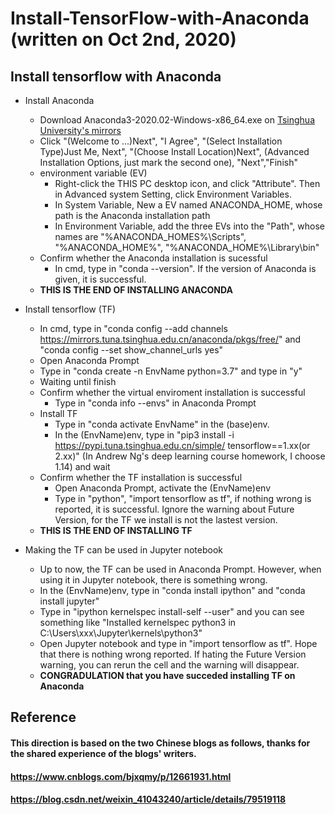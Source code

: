 # Install-TensorFlow-with-Anaconda (written on Oct 2nd, 2020)
## Install tensorflow with Anaconda
* Install Anaconda
  * Download Anaconda3-2020.02-Windows-x86_64.exe on [Tsinghua University's mirrors](https://mirrors.tuna.tsinghua.edu.cn/anaconda/archive/)
  * Click "(Welcome to ...)Next", "I Agree", "(Select Installation Type)Just Me, Next", "(Choose Install Location)Next", (Advanced Installation Options, just mark the second one), "Next","Finish"
  * environment variable (EV)
    * Right-click the THIS PC desktop icon, and click "Attribute". Then in Advanced system Setting, click Environment Variables.
    * In System Variable, New a EV named ANACONDA_HOME, whose path is the Anaconda installation path
    * In Environment Variable, add the three EVs into the "Path", whose names are "%ANACONDA_HOMES%\Scripts", "%ANACONDA_HOME%", "%ANACONDA_HOME%\Library\bin"
  * Confirm whether the Anaconda installation is sucessful
    * In cmd, type in "conda --version". If the version of Anaconda is given, it is successful.
  * **THIS IS THE END OF INSTALLING ANACONDA**

* Install tensorflow (TF)
  * In cmd, type in "conda config --add channels https://mirrors.tuna.tsinghua.edu.cn/anaconda/pkgs/free/" and "conda config --set show_channel_urls yes"
  * Open Anaconda Prompt
  * Type in "conda create -n EnvName python=3.7" and type in "y"
  * Waiting until finish
  * Confirm whether the virtual enviroment installation is successful
    * Type in "conda info --envs" in Anaconda Prompt
  * Install TF
    * Type in "conda activate EnvName" in the (base)env.
    * In the (EnvName)env, type in "pip3 install -i https://pypi.tuna.tsinghua.edu.cn/simple/ tensorflow==1.xx(or 2.xx)" (In Andrew Ng's deep learning course homework, I choose 1.14) and wait
  * Confirm whether the TF installation is successful
    * Open Anaconda Prompt, activate the (EnvName)env
    * Type in "python", "import tensorflow as tf", if nothing wrong is reported, it is successful. Ignore the warning about Future Version, for the TF we install is not the lastest version.
  * **THIS IS THE END OF INSTALLING TF**

* Making the TF can be used in Jupyter notebook
    * Up to now, the TF can be used in Anaconda Prompt. However, when using it in Jupyter notebook, there is something wrong.
  * In the (EnvName)env, type in "conda install ipython" and "conda install jupyter"
  * Type in "ipython kernelspec install-self --user" and you can see something like "Installed kernelspec python3 in C:\Users\xxx\Jupyter\kernels\python3"
  * Open Jupyter notebook and type in "import tensorflow as tf". Hope that there is nothing wrong reported. If hating the Future Version warning, you can rerun the cell and the warning will disappear.
  * **CONGRADULATION that you have succeded installing TF on Anaconda**
  
## Reference
#### This direction is based on the two Chinese blogs as follows, thanks for the shared experience of the blogs' writers.
#### https://www.cnblogs.com/bjxqmy/p/12661931.html
#### https://blog.csdn.net/weixin_41043240/article/details/79519118
